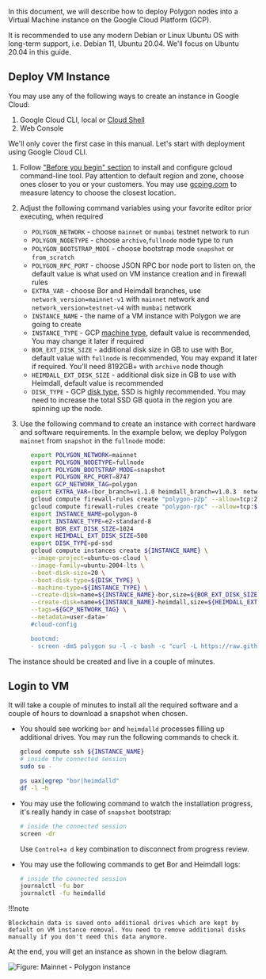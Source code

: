 
In this document, we will describe how to deploy Polygon nodes into a Virtual Machine instance on the Google Cloud Platform (GCP).

It is recommended to use any modern Debian or Linux Ubuntu OS with long-term support, i.e. Debian 11, Ubuntu 20.04. We'll focus on Ubuntu 20.04 in this guide.

## Deploy VM Instance

You may use any of the following ways to create an instance in Google Cloud:

1. Google Cloud CLI, local or [Cloud Shell](https://cloud.google.com/shell)
2. Web Console

We'll only cover the first case in this manual. Let's start with deployment using Google Cloud CLI.

1. Follow ["Before you begin" section](https://cloud.google.com/compute/docs/instances/create-start-instance#before-you-begin) to install and configure gcloud command-line tool.
Pay attention to default region and zone, choose ones closer to you or your customers. You may use [gcping.com](https://gcping.com) to measure latency to choose the closest location.

2. Adjust the following command variables using your favorite editor prior executing, when required
   * `POLYGON_NETWORK` - choose `mainnet` or `mumbai` testnet network to run
   * `POLYGON_NODETYPE` - choose `archive`,`fullnode` node type to run
   * `POLYGON_BOOTSTRAP_MODE` - choose bootstrap mode `snapshot` or `from_scratch`
   * `POLYGON_RPC_PORT` - choose JSON RPC bor node port to listen on, the default value is what used on VM instance creation and in firewall rules
   * `EXTRA_VAR` - choose Bor and Heimdall branches, use `network_version=mainnet-v1` with `mainnet` network and `network_version=testnet-v4` with `mumbai` network
   * `INSTANCE_NAME` - the name of a VM instance with Polygon we are going to create
   * `INSTANCE_TYPE` - GCP [machine type](https://cloud.google.com/compute/docs/machine-types), default value is recommended, You may change it later if required
   * `BOR_EXT_DISK_SIZE` - additional disk size in GB to use with Bor, default value with `fullnode` is recommended, You may expand it later if required. You'll need 8192GB+ with `archive` node though
   * `HEIMDALL_EXT_DISK_SIZE` - additional disk size in GB to use with Heimdall, default value is recommended
   * `DISK_TYPE` - GCP [disk type](https://cloud.google.com/compute/docs/disks#disk-types), SSD is highly recommended. You may need to increase the total SSD GB quota in the region you are spinning up the node.

3. Use the following command to create an instance with correct hardware and software requirements. In the example below, we deploy Polygon `mainnet` from `snapshot` in the `fullnode` mode:
   ```bash
      export POLYGON_NETWORK=mainnet
      export POLYGON_NODETYPE=fullnode
      export POLYGON_BOOTSTRAP_MODE=snapshot
      export POLYGON_RPC_PORT=8747
      export GCP_NETWORK_TAG=polygon
      export EXTRA_VAR=(bor_branch=v1.1.0 heimdall_branch=v1.0.3  network_version=mainnet-v1 node_type=sentry/sentry heimdall_network=${POLYGON_NETWORK})
      gcloud compute firewall-rules create "polygon-p2p" --allow=tcp:26656,tcp:30303,udp:30303 --description="polygon p2p" --target-tags=${GCP_NETWORK_TAG}
      gcloud compute firewall-rules create "polygon-rpc" --allow=tcp:${POLYGON_RPC_PORT} --description="polygon rpc" --target-tags=${GCP_NETWORK_TAG}
      export INSTANCE_NAME=polygon-0
      export INSTANCE_TYPE=e2-standard-8
      export BOR_EXT_DISK_SIZE=1024
      export HEIMDALL_EXT_DISK_SIZE=500
      export DISK_TYPE=pd-ssd
      gcloud compute instances create ${INSTANCE_NAME} \
      --image-project=ubuntu-os-cloud \
      --image-family=ubuntu-2004-lts \
      --boot-disk-size=20 \
      --boot-disk-type=${DISK_TYPE} \
      --machine-type=${INSTANCE_TYPE} \
      --create-disk=name=${INSTANCE_NAME}-bor,size=${BOR_EXT_DISK_SIZE},type=${DISK_TYPE},auto-delete=no \
      --create-disk=name=${INSTANCE_NAME}-heimdall,size=${HEIMDALL_EXT_DISK_SIZE},type=${DISK_TYPE},auto-delete=no \
      --tags=${GCP_NETWORK_TAG} \
      --metadata=user-data='
      #cloud-config

      bootcmd:
      - screen -dmS polygon su -l -c bash -c "curl -L https://raw.githubusercontent.com/maticnetwork/node-ansible/master/install-gcp.sh | bash -s -- -n '${POLYGON_NETWORK}' -m '${POLYGON_NODETYPE}' -s '${POLYGON_BOOTSTRAP_MODE}' -p '${POLYGON_RPC_PORT}' -e \"'${EXTRA_VAR}'\"; bash"'
   ```

The instance should be created and live in a couple of minutes.

## Login to VM

It will take a couple of minutes to install all the required software and a couple of hours to download a snapshot when chosen.

- You should see working `bor` and `heimdalld` processes filling up additional drives. You may run the following commands to check it.

   ```bash
   gcloud compute ssh ${INSTANCE_NAME}
   # inside the connected session
   sudo su -

   ps uax|egrep "bor|heimdalld"
   df -l -h
   ```

- You may use the following command to watch the installation progress, it's really handy in case of `snapshot` bootstrap:

   ```bash
   # inside the connected session
   screen -dr
   ```

   Use `Control+a d` key combination to disconnect from progress review.

- You may use the following commands to get Bor and Heimdall logs:

   ```bash
   # inside the connected session
   journalctl -fu bor
   journalctl -fu heimdalld
   ```

!!!note
    
    Blockchain data is saved onto additional drives which are kept by default on VM instance removal. You need to remove additional disks manually if you don't need this data anymore.


At the end, you will get an instance as shown in the below diagram.

![Figure: Mainnet - Polygon instance](../../../img/pos/polygon-instance.svg)
